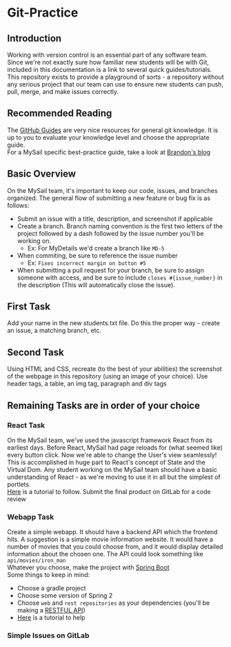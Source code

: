 # Git-Practice

## Introduction
Working with version control is an essential part of any software team. Since we're not exactly sure how familiar new students will be with Git, included in this documentation is a link to several quick guides/tutorials. This repository exists to provide a playground of sorts - a repository without any serious project that our team can use to ensure new students can push, pull, merge, and make issues correctly. 

## Recommended Reading
The [GitHub Guides](https://guides.github.com/) are very nice resources for general git knowledge. It is up to you to evaluate your knowledge level and choose the appropriate guide.  
For a MySail specific best-practice guide, take a look at [Brandon's blog](http://brandonsdevblog.me/post/git-workflow/)  

## Basic Overview
On the MySail team, it's important to keep our code, issues, and branches organized. The general flow of submitting a new feature or bug fix is as follows:  
- Submit an issue with a title, description, and screenshot if applicable  
- Create a branch. Branch naming convention is the first two letters of the project followed by a dash followed by the issue number you'll be working on.  
  - Ex: For MyDetails we'd create a branch like `MD-5`
- When commiting, be sure to reference the issue number  
  - Ex: `Fixes incorrect margin on button #5`
- When submitting a pull request for your branch, be sure to assign someone with access, and be sure to include `closes #{issue_number}` in the description (This will automatically close the issue). 

## First Task
Add your name in the new students.txt file. Do this the proper way - create an issue, a matching branch, etc.  

## Second Task
Using HTML and CSS, recreate (to the best of your abilities) the screenshot of the webpage in this repository (using an image of your choice). Use header tags, a table, an img tag, paragraph and div tags

## Remaining Tasks are in order of your choice

### React Task
On the MySail team, we've used the javascript framework React from its earliest days. Before React, MySail had page reloads for (what seemed like) every button click. Now we're able to change the User's view seamlessly! This is accomplished in huge part to React's concept of State and the Virtual Dom. Any student working on the MySail team should have a basic understanding of React - as we're moving to use it in all but the simplest of portlets.  
[Here](https://reactjs.org/tutorial/tutorial.html) is a tutorial to follow. Submit the final product on GitLab for a code review 

### Webapp Task
Create a simple webapp. It should have a backend API which the frontend hits. A suggestion is a simple movie information website. It would have a number of movies that you could choose from, and it would display detailed information about the chosen one. The API could look something like `api/movies/iron_man`  
Whatever you choose, make the project with [Spring Boot](https://start.spring.io/)  
Some things to keep in mind:
  - Choose a gradle project
  - Choose some version of Spring 2
  - Choose `web` and `rest repositories` as your dependencies (you'll be making a [RESTFUL API](https://en.m.wikipedia.org/wiki/Representational_state_transfer))
  - [Here](https://spring.io/guides/gs/rest-service/) is a tutorial to help

### Simple Issues on GitLab